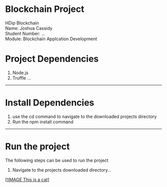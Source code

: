# Blockchain Project
HDip Blockchain <br>
Name: Joshua Cassidy <br>
Student Number: ... <br>
Module: Blockchain Applcation Development <br>

# Project Dependencies
1. Node.js
2. Truffle
...
---
# Install Dependencies
1. use the cd command to navigate to the downloaded projects directory
2. Run the npm install command

***

# Run the project
The following steps can be used to run the project
1. Navigate to the projects downloaded directory...

[[!IMAGE This is a cat](https://www.google.com/imgres?imgurl=https%3A%2F%2Fi.guim.co.uk%2Fimg%2Fmedia%2Fc9b0aad22638133aa06cd68347bed2390b555e63%2F0_477_2945_1767%2Fmaster%2F2945.jpg%3Fwidth%3D1200%26height%3D1200%26quality%3D85%26auto%3Dformat%26fit%3Dcrop%26s%3D97bf92d90f51da7067d00f8156512925&imgrefurl=https%3A%2F%2Fwww.theguardian.com%2Fworld%2F2020%2Fjul%2F27%2Fpet-cat-diagnosed-with-covid-19-uk-government-confirms&tbnid=9WXkpWoe5laciM&vet=12ahUKEwjnh_T2-ZHxAhWLTMAKHWIGBYEQMygWegUIARCuAg..i&docid=TKrxM65fufCrNM&w=1200&h=1200&q=cat&ved=2ahUKEwjnh_T2-ZHxAhWLTMAKHWIGBYEQMygWegUIARCuAg)]